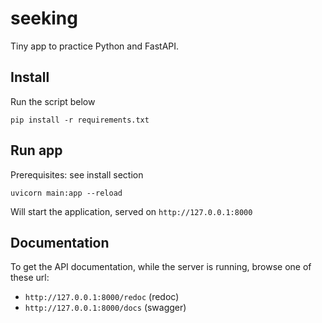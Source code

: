 # seeking
Tiny app to practice Python and FastAPI.

## Install

Run the script below

```shell
pip install -r requirements.txt
```

## Run app

Prerequisites: see install section

```shell
uvicorn main:app --reload
```

Will start the application, served on `http://127.0.0.1:8000`

## Documentation

To get the API documentation, while the server is running, browse one of these url:
- `http://127.0.0.1:8000/redoc` (redoc)
- `http://127.0.0.1:8000/docs` (swagger)
